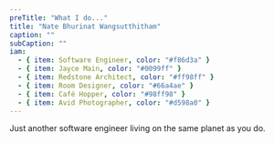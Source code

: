 ```yaml
---
preTitle: "What I do..."
title: "Nate Bhurinat Wangsutthitham"
caption: ""
subCaption: ""
iam:
  - { item: Software Engineer, color: "#f86d3a" }
  - { item: Jayce Main, color: "#0099ff" }
  - { item: Redstone Architect, color: "#ff98ff" }
  - { item: Room Designer, color: "#66a4ae" }
  - { item: Café Hopper, color: "#98ff98" }
  - { item: Avid Photographer, color: "#d598a0" }
---
```


Just another software engineer living on the same planet as you do.
